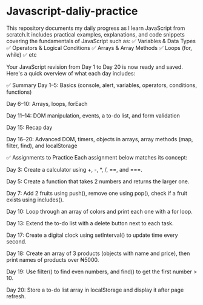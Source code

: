 # Javascript-daliy-practice
This repository documents my daily progress as I learn JavaScript from scratch.It includes practical examples, explanations, and code snippets covering the fundamentals of JavaScript such as:  ✅ Variables &amp; Data Types  ✅ Operators &amp; Logical Conditions  ✅ Arrays &amp; Array Methods  ✅ Loops (for, while)  ✅  etc 



Your JavaScript revision from Day 1 to Day 20 is now ready and saved. Here's a quick overview of what each day includes:

✅ Summary
Day 1–5: Basics (console, alert, variables, operators, conditions, functions)

Day 6–10: Arrays, loops, forEach

Day 11–14: DOM manipulation, events, a to-do list, and form validation

Day 15: Recap day

Day 16–20: Advanced DOM, timers, objects in arrays, array methods (map, filter, find), and localStorage

✅ Assignments to Practice
Each assignment below matches its concept:

Day 3: Create a calculator using +, -, *, /, ==, and ===.

Day 5: Create a function that takes 2 numbers and returns the larger one.

Day 7: Add 2 fruits using push(), remove one using pop(), check if a fruit exists using includes().

Day 10: Loop through an array of colors and print each one with a for loop.

Day 13: Extend the to-do list with a delete button next to each task.

Day 17: Create a digital clock using setInterval() to update time every second.

Day 18: Create an array of 3 products (objects with name and price), then print names of products over ₦5000.

Day 19: Use filter() to find even numbers, and find() to get the first number > 10.

Day 20: Store a to-do list array in localStorage and display it after page refresh.